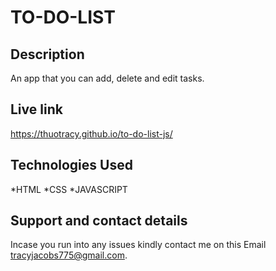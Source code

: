 # TO-DO-LIST

## Description
An app that you can add, delete and edit tasks.

## Live link
https://thuotracy.github.io/to-do-list-js/

## Technologies Used
*HTML
*CSS
*JAVASCRIPT

## Support and contact details
Incase you run into any issues kindly contact me on this Email tracyjacobs775@gmail.com.
